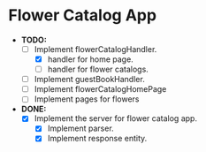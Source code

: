 # Flower Catalog App

- **TODO:**
  - [ ] Implement flowerCatalogHandler.
    - [x] handler for home page.
    - [ ] handler for flower catalogs.
  - [ ] Implement guestBookHandler.
  - [ ] Implement flowerCatalogHomePage
  - [ ] Implement pages for flowers

- **DONE:**
  - [x] Implement the server for flower catalog app.
    - [x] Implement parser.
    - [x] Implement response entity.